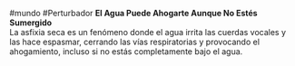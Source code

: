 #mundo #Perturbador 
**El Agua Puede Ahogarte Aunque No Estés Sumergido**  
La asfixia seca es un fenómeno donde el agua irrita las cuerdas vocales y las hace espasmar, cerrando las vías respiratorias y provocando el ahogamiento, incluso si no estás completamente bajo el agua.